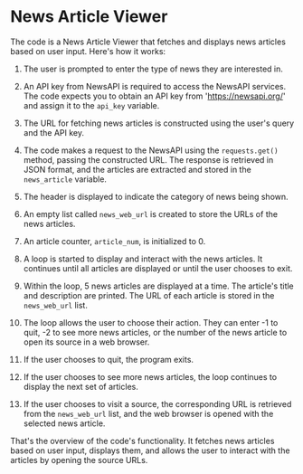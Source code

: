 # News Article Viewer

The code is a News Article Viewer that fetches and displays news articles based on user input. Here's how it works:

1. The user is prompted to enter the type of news they are interested in.

2. An API key from NewsAPI is required to access the NewsAPI services. The code expects you to obtain an API key from 'https://newsapi.org/' and assign it to the `api_key` variable.

3. The URL for fetching news articles is constructed using the user's query and the API key.

4. The code makes a request to the NewsAPI using the `requests.get()` method, passing the constructed URL. The response is retrieved in JSON format, and the articles are extracted and stored in the `news_article` variable.

5. The header is displayed to indicate the category of news being shown.

6. An empty list called `news_web_url` is created to store the URLs of the news articles.

7. An article counter, `article_num`, is initialized to 0.

8. A loop is started to display and interact with the news articles. It continues until all articles are displayed or until the user chooses to exit.

9. Within the loop, 5 news articles are displayed at a time. The article's title and description are printed. The URL of each article is stored in the `news_web_url` list.

10. The loop allows the user to choose their action. They can enter -1 to quit, -2 to see more news articles, or the number of the news article to open its source in a web browser.

11. If the user chooses to quit, the program exits.

12. If the user chooses to see more news articles, the loop continues to display the next set of articles.

13. If the user chooses to visit a source, the corresponding URL is retrieved from the `news_web_url` list, and the web browser is opened with the selected news article.

That's the overview of the code's functionality. It fetches news articles based on user input, displays them, and allows the user to interact with the articles by opening the source URLs.
